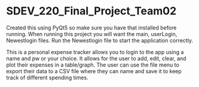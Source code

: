 # SDEV_220_Final_Project_Team02
Created this using PyQt5 so make sure you have that installed before running.
When running this project you will want the main, userLogin, Newestlogin files.
Run the Newestlogin file to start the application correctly. 

This is a personal expense tracker allows you to login to the app using a name and pw or your choice.
It allows for the user to add, edit, clear, and plot their expenses in a table/graph. 
The user can use the file menu to export their data to a CSV file where they can name and save it to keep track of different spending times. 

